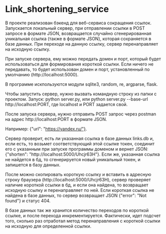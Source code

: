 # Link_shortening_service

В проекте реализован бэкенд для веб-сервиса сокращения ссылок.
Запускается локальный сервер, при отправлении ссылки в POST запросе в формате JSON, возвращается случайно сгенерированная уникальная ссылка (также в формате JSON),
которая сохраняется в базе данных. При переходе на данную ссылку, сервер перенаправляет на исходную ссылку.

При запуске сервера, ему можно передать домен и порт, который будет использоваться для формирования короткой ссылки. 
Если ничего не передавать, то будет использован домен и порт, установленный по умолчанию (http://localhost:5000).

В программе искпользуются модули sqlite3, random, re, argparse, flask.

Чтобы запустить сервер, нужно вызвать командную строку из папки с проектом. 
Запуск: python server.py, или python server.py --base-url http://localhost:PORT, где localhost и PORT задается свой.

После запуска сервера, нужно отправить POST запрос через postman на адрес http://localhost:PORT в формате JSON. 

Например: {"url": "https://yandex.ru/"}. 

Сервер проверит, есть ли указанная ссылка в базе данных links.db и, если есть, то возьмет соответствующий этой ссылке токен,
соединит его с указанным при запуске программы доменом и вернет JSON: {"shorten": "http://localhost:5000/Uhcjr63H"}.
Если же, указанная ссылка не найдется в бд, то сгенерируется новый уникальный токен, и запишется в базу данных.

После можно скопировать короткую ссылку и вставить в адресную строку браузера (http://localhost:5000/Uhcjr63H), сервер проверяет наличие короткой ссылки в бд,
и если она найдена, то возвращает исходную ссылку и перенаправляет по ней. Если короткая ссылка не найдена в базе данных, то сервер возвращает JSON {"error": "Not found"}
и статус 404.

В базе данных так же хранится количество переходов по короткой ссылке, и после перехода инкрементируется. Фактически, идет подсчет того,
сколько раз отработал метод перенаправления с короткой ссылки на исходную для определенной ссылки.
